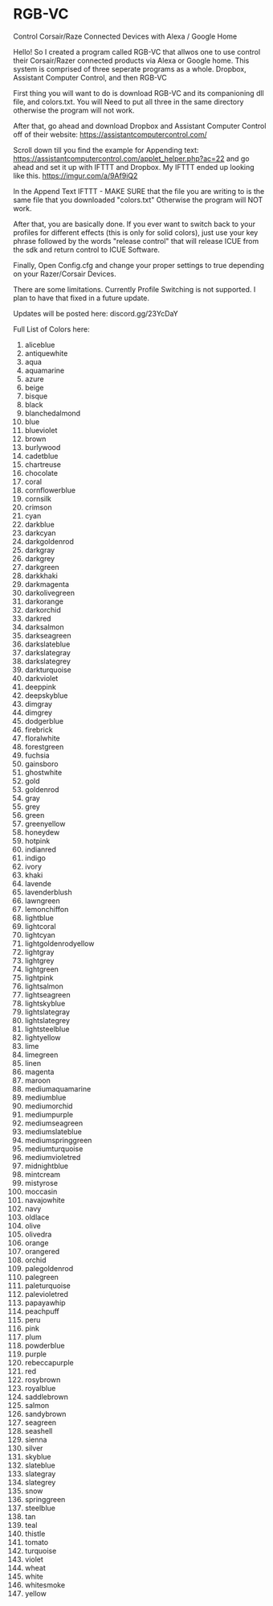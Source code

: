 # RGB-VC
Control Corsair/Raze Connected Devices with Alexa / Google Home


Hello! So I created a program called RGB-VC that allwos one to use control their Corsair/Razer connected products via Alexa or Google home. This system is comprised of three seperate programs as a whole. Dropbox, Assistant Computer Control, and then RGB-VC 


First thing you will want to do is download RGB-VC and its companioning dll file, and colors.txt. You will Need to put all three in the same directory otherwise the program will not work. 

After that, go ahead and download Dropbox and Assistant Computer Control off of their website: https://assistantcomputercontrol.com/

Scroll down till you find the example for Appending text: https://assistantcomputercontrol.com/applet_helper.php?ac=22 and go ahead and set it up with IFTTT and Dropbox. My IFTTT ended up looking like this.
https://imgur.com/a/9Af9iQ2

In the Append Text IFTTT - MAKE SURE that the file you are writing to is the same file that you downloaded "colors.txt" Otherwise the program will NOT work.

After that, you are basically done. If you ever want to switch back to your profiles for different effects (this is only for solid colors), just use your key phrase followed by the words "release control" that will release ICUE from the sdk and return control to ICUE Software. 

Finally, Open Config.cfg and change your proper settings to true depending on your Razer/Corsair Devices.

There are some limitations. Currently Profile Switching is not supported. I plan to have that fixed in a future update. 


Updates will be posted here: discord.gg/23YcDaY

Full List of Colors here: 

1. aliceblue 
2. antiquewhite 
3. aqua
4. aquamarine
5. azure
6. beige
7. bisque 
8. black 
9. blanchedalmond 
10. blue 
11. blueviolet 
12. brown 
13. burlywood 
14. cadetblue 
15. chartreuse 
16. chocolate 
17. coral 
18. cornflowerblue 
19. cornsilk 
20. crimson 
21. cyan 
22. darkblue 
23. darkcyan 
24. darkgoldenrod 
25. darkgray 
26. darkgrey 
27. darkgreen 
28. darkkhaki 
29. darkmagenta 
30. darkolivegreen 
31. darkorange 
32. darkorchid 
33. darkred 
34. darksalmon 
35. darkseagreen 
36. darkslateblue 
37. darkslategray 
38. darkslategrey 
39. darkturquoise 
40. darkviolet 
41. deeppink 
42. deepskyblue 
43. dimgray 
44. dimgrey 
45. dodgerblue 
46. firebrick 
47. floralwhite 
48. forestgreen 
49. fuchsia 
50. gainsboro 
51. ghostwhite 
52. gold 
53. goldenrod 
54. gray 
55. grey 
56. green 
57. greenyellow 
58. honeydew 
59. hotpink 
60. indianred 
61. indigo 
62. ivory 
63. khaki 
64. lavende 
65. lavenderblush 
66. lawngreen 
67. lemonchiffon 
68. lightblue 
69. lightcoral 
70. lightcyan 
71. lightgoldenrodyellow 
72. lightgray 
73. lightgrey 
74. lightgreen 
75. lightpink 
76. lightsalmon 
77. lightseagreen 
78. lightskyblue 
79. lightslategray 
80. lightslategrey 
81. lightsteelblue 
82. lightyellow 
83. lime 
84. limegreen 
85. linen 
86. magenta 
87. maroon 
88. mediumaquamarine 
89. mediumblue 
90. mediumorchid 
91. mediumpurple 
92. mediumseagreen 
93. mediumslateblue 
94. mediumspringgreen 
95. mediumturquoise 
96. mediumvioletred 
97. midnightblue 
98. mintcream 
99. mistyrose 
100. moccasin 
101. navajowhite 
102. navy 
103. oldlace 
104. olive 
105. olivedra 
106. orange 
107. orangered 
108. orchid 
109. palegoldenrod 
110. palegreen 
111. paleturquoise 
112. palevioletred 
113. papayawhip 
114. peachpuff 
115. peru 
116. pink 
117. plum 
118. powderblue 
119. purple 
120. rebeccapurple 
121. red 
122. rosybrown 
123. royalblue 
124. saddlebrown 
125. salmon 
126. sandybrown 
127. seagreen 
128. seashell 
129. sienna 
130. silver 
131. skyblue 
132. slateblue 
133. slategray 
134. slategrey 
135. snow 
136. springgreen 
137. steelblue 
138. tan 
139. teal 
140. thistle 
141. tomato 
142. turquoise 
143. violet 
144. wheat 
145. white 
146. whitesmoke 
147. yellow
